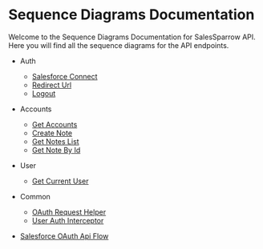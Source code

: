# Sequence Diagrams Documentation

Welcome to the Sequence Diagrams Documentation for SalesSparrow API.
Here you will find all the sequence diagrams for the API endpoints.

- Auth
   - [Salesforce Connect](./Auth/SalesforceConnect.mermaid)
   - [Redirect Url](./Auth/RedirectUrl.mermaid)
   - [Logout](./Auth/Logout.mermaid)
- Accounts
   - [Get Accounts](./Accounts/GetAccounts.mermaid)
   - [Create Note](./Accounts/CreateNote.mermaid)
   - [Get Notes List](./Accounts/GetNotesList.mermaid)
   - [Get Note By Id](./Accounts/GetNoteById.mermaid)

- User
   - [Get Current User](./User/GetCurrentUser.mermaid)

- Common
   - [OAuth Request Helper](./Common/OAuthRequestHelper.mermaid)
   - [User Auth Interceptor](./Common/UserAuthIntercepter.mermaid)

- [Salesforce OAuth Api Flow](./SalesforceOAuthApiFlow.mermaid)
